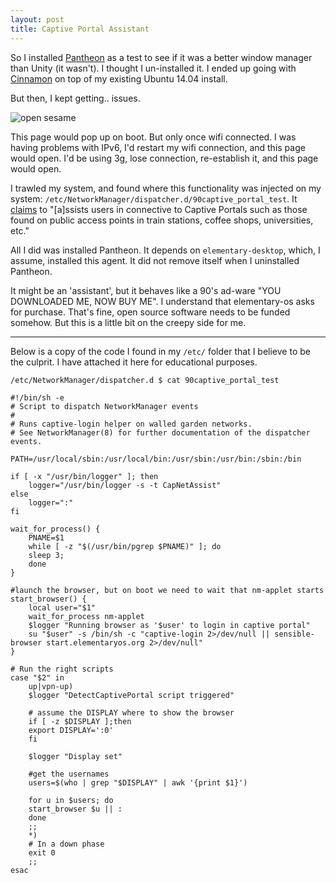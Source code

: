 ```yaml
---
layout: post
title: Captive Portal Assistant
---
```



So I installed [Pantheon](https://wiki.archlinux.org/index.php/Pantheon) as a test to see if it was a better window manager than Unity (it wasn't). I thought I un-installed it. I ended up going with [Cinnamon](cinnamon.linuxmint.com) on top of my existing Ubuntu 14.04 install.

But then, I kept getting.. issues. 

![open sesame](http://i.imgur.com/i32ong2.png)

This page would pop up on boot. But only once wifi connected. I was having problems with IPv6, I'd restart my wifi connection, and this page would open. I'd be using 3g, lose connection, re-establish it, and this page would open. 

I trawled my system, and found where this functionality was injected on my system: `/etc/NetworkManager/dispatcher.d/90captive_portal_test`. It [claims](https://launchpad.net/capnet-assist) to "[a]ssists users in connective to Captive Portals such as those found on public access points in train stations, coffee shops, universities, etc."

All I did was installed Pantheon. It depends on `elementary-desktop`, which, I assume, installed this agent. It did not remove itself when I uninstalled Pantheon. 

It might be an 'assistant', but it behaves like a 90's ad-ware "YOU DOWNLOADED ME, NOW BUY ME". I understand that elementary-os asks for purchase. That's fine, open source software needs to be funded somehow. But this is a little bit on the creepy side for me. 


---

Below is a copy of the code I found in my `/etc/` folder that I believe to be the culprit. I have attached it here for educational purposes.


	/etc/NetworkManager/dispatcher.d $ cat 90captive_portal_test 

	#!/bin/sh -e
	# Script to dispatch NetworkManager events
	#
	# Runs captive-login helper on walled garden networks.
	# See NetworkManager(8) for further documentation of the dispatcher events.

	PATH=/usr/local/sbin:/usr/local/bin:/usr/sbin:/usr/bin:/sbin:/bin

	if [ -x "/usr/bin/logger" ]; then
	    logger="/usr/bin/logger -s -t CapNetAssist"
	else
	    logger=":"
	fi

	wait_for_process() {
	    PNAME=$1
	    while [ -z "$(/usr/bin/pgrep $PNAME)" ]; do
		sleep 3;
	    done
	}

	#launch the browser, but on boot we need to wait that nm-applet starts
	start_browser() {
	    local user="$1"
	    wait_for_process nm-applet
	    $logger "Running browser as '$user' to login in captive portal"
	    su "$user" -s /bin/sh -c "captive-login 2>/dev/null || sensible-browser start.elementaryos.org 2>/dev/null"
	}

	# Run the right scripts
	case "$2" in
	    up|vpn-up)
	    $logger "DetectCaptivePortal script triggered"

	    # assume the DISPLAY where to show the browser
	    if [ -z $DISPLAY ];then
		export DISPLAY=':0'
	    fi

	    $logger "Display set"

	    #get the usernames
	    users=$(who | grep "$DISPLAY" | awk '{print $1}')

	    for u in $users; do
		start_browser $u || :
	    done
	    ;;
	    *)
	    # In a down phase
	    exit 0
	    ;;
	esac

